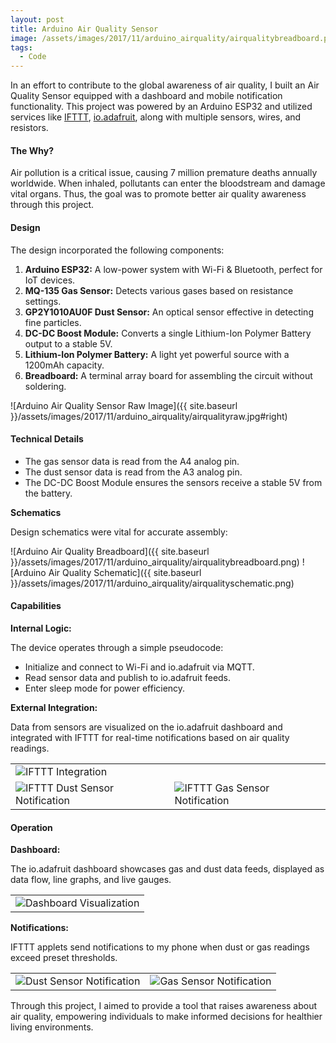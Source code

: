```yaml
---
layout: post
title: Arduino Air Quality Sensor
image: /assets/images/2017/11/arduino_airquality/airqualitybreadboard.png
tags:
  - Code
---
```


In an effort to contribute to the global awareness of air quality, I built an Air Quality Sensor equipped with a dashboard and mobile notification functionality. This project was powered by an Arduino ESP32 and utilized services like [IFTTT](http://ifttt.com), [io.adafruit](http://io.adafruit.com), along with multiple sensors, wires, and resistors.

#### The Why?

Air pollution is a critical issue, causing 7 million premature deaths annually worldwide. When inhaled, pollutants can enter the bloodstream and damage vital organs. Thus, the goal was to promote better air quality awareness through this project.

#### Design

The design incorporated the following components:

1. **Arduino ESP32:** A low-power system with Wi-Fi & Bluetooth, perfect for IoT devices.
2. **MQ-135 Gas Sensor:** Detects various gases based on resistance settings.
3. **GP2Y1010AU0F Dust Sensor:** An optical sensor effective in detecting fine particles.
4. **DC-DC Boost Module:** Converts a single Lithium-Ion Polymer Battery output to a stable 5V.
5. **Lithium-Ion Polymer Battery:** A light yet powerful source with a 1200mAh capacity.
6. **Breadboard:** A terminal array board for assembling the circuit without soldering.

![Arduino Air Quality Sensor Raw Image]({{ site.baseurl }}/assets/images/2017/11/arduino_airquality/airqualityraw.jpg#right)

#### Technical Details

- The gas sensor data is read from the A4 analog pin.
- The dust sensor data is read from the A3 analog pin.
- The DC-DC Boost Module ensures the sensors receive a stable 5V from the battery.

**Schematics**

Design schematics were vital for accurate assembly:

![Arduino Air Quality Breadboard]({{ site.baseurl }}/assets/images/2017/11/arduino_airquality/airqualitybreadboard.png)
![Arduino Air Quality Schematic]({{ site.baseurl }}/assets/images/2017/11/arduino_airquality/airqualityschematic.png)

#### Capabilities

**Internal Logic:**

The device operates through a simple pseudocode:

- Initialize and connect to Wi-Fi and io.adafruit via MQTT.
- Read sensor data and publish to io.adafruit feeds.
- Enter sleep mode for power efficiency.

**External Integration:**

Data from sensors are visualized on the io.adafruit dashboard and integrated with IFTTT for real-time notifications based on air quality readings.

<table width="70%" border="0">
  <tr>
    <td colspan="2"><img src="{{ site.baseurl }}/assets/images/2017/11/arduino_airquality/airqualityifttt.png" alt="IFTTT Integration"></td>
  </tr>
  <tr>
    <td><img src="{{ site.baseurl }}/assets/images/2017/11/arduino_airquality/airqualityiftttdust.png" alt="IFTTT Dust Sensor Notification"></td>
    <td><img src="{{ site.baseurl }}/assets/images/2017/11/arduino_airquality/airqualityiftttgas.png" alt="IFTTT Gas Sensor Notification"></td>
  </tr>
</table>

#### Operation

**Dashboard:**

The io.adafruit dashboard showcases gas and dust data feeds, displayed as data flow, line graphs, and live gauges.

<table width="100%" border="0">
  <tr>
    <td><img src="{{ site.baseurl }}/assets/images/2017/11/arduino_airquality/airqualityiodust.png" alt="Dashboard Visualization"></td>
  </tr>
</table>

**Notifications:**

IFTTT applets send notifications to my phone when dust or gas readings exceed preset thresholds.

<table width="100%" border="0">
  <tr>
    <td><img src="{{ site.baseurl }}/assets/images/2017/11/arduino_airquality/airqualityiphonedust.png" alt="Dust Sensor Notification"></td>
    <td><img src="{{ site.baseurl }}/assets/images/2017/11/arduino_airquality/airqualityiphonegas.png" alt="Gas Sensor Notification"></td>
  </tr>
</table>

Through this project, I aimed to provide a tool that raises awareness about air quality, empowering individuals to make informed decisions for healthier living environments.

